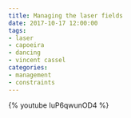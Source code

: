 ```yaml
---
title: Managing the laser fields
date: 2017-10-17 12:00:00
tags:
- laser
- capoeira
- dancing
- vincent cassel
categories:
- management
- constraints
---
```


{% youtube IuP6qwunOD4 %}
